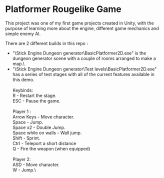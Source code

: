 # Platformer Rougelike Game
This project was one of my first game projects created in Unity, with the purpose of learning more about the engine, different game mechanics and simple enemy AI.

There are 2 different builds in this repo :
* "\Stick Engine Dungeon generator\BasicPlatformer2D.exe" is the dungeon generator scene with a couple of rooms arranged to make a map.\
* "\Stick Engine Dungeon generator\Test levels\BasicPlatformer2D.exe" has a series of test stages with all of the current features available in this demo.\
\
Keybinds:\
R - Restart the stage.\
ESC - Pause the game.\
\
Player 1 :\
Arrow Keys - Move character.\
Space - Jump.\
Space x2 - Double Jump.\
Space while on walls - Wall jump.\
Shift - Sprint.\
Ctrl - Teleport a short distance\
Q - Fire the weapon (when equipped)\
\
Player 2:\
ASD - Move character. \
W - Jump.\
